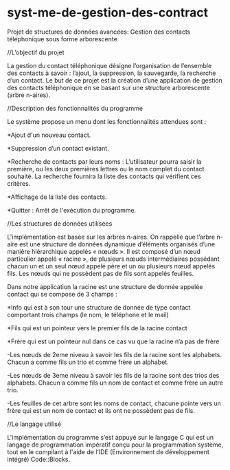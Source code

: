 # syst-me-de-gestion-des-contract
Projet de structures de données avancées: Gestion des contacts téléphonique sous forme arborescente

//L’objectif du projet

La gestion du contact téléphonique désigne l’organisation de l’ensemble des contacts à savoir : l’ajout, la suppression, la sauvegarde, la recherche d’un contact. Le but de ce projet est la création d’une application de gestion des contacts téléphonique en se basant sur une structure arborescente (arbre n-aires).

//Description des fonctionnalités du programme

Le système propose un menu dont les fonctionnalités attendues sont :

*Ajout d'un nouveau contact.

*Suppression d’un contact existant.

*Recherche de contacts par leurs noms : L’utilisateur pourra saisir la première, ou les deux premières lettres ou le nom complet du contact souhaité. La recherche fournira la liste des contacts qui vérifient ces critères.

*Affichage de la liste des contacts.

*Quitter : Arrêt de l'exécution du programme.

//Les structures de données utilisées

L'implémentation est basée sur les arbres n-aires. On rappelle que l’arbre n-aire est une structure de données dynamique d’éléments organisés d’une manière hiérarchique appelés « nœuds ». Il est composé d’un nœud particulier appelé « racine », de plusieurs nœuds intermédiaires possédant chacun un et un seul nœud appelé père et un ou plusieurs nœud appelés fils. Les nœuds qui ne possèdent pas de fils sont appelés feuilles.

Dans notre application la racine est une structure de donnée appelée contact qui se compose de 3 champs :

*Info qui est à son tour une structure de donnée de type contact comportant trois champs (le nom, le téléphone et le mail)

*Fils qui est un pointeur vers le premier fils de la racine contact

*Frère qui est un pointeur nul dans ce cas vu que la racine n’a pas de frère

-Les nœuds de 2eme niveau à savoir les fils de la racine sont les alphabets. Chacun a comme fils un trio et comme frère un alphabet.

-Les nœuds de 3eme niveau à savoir les fils de la racine sont des trios des alphabets. Chacun a comme fils un nom de contact et comme frère un autre trio.

-Les feuilles de cet arbre sont les noms de contact, chacune pointe vers un frère qui est un nom de contact et ils ont ne possèdent pas de fils.

//Le langage utilisé

L'implémentation du programme s’est appuyé sur le langage C qui est un langage de programmation impératif conçu pour la programmation système, tout en le compilant à l'aide de l’IDE (Environnement de développement intégré) Code::Blocks.

